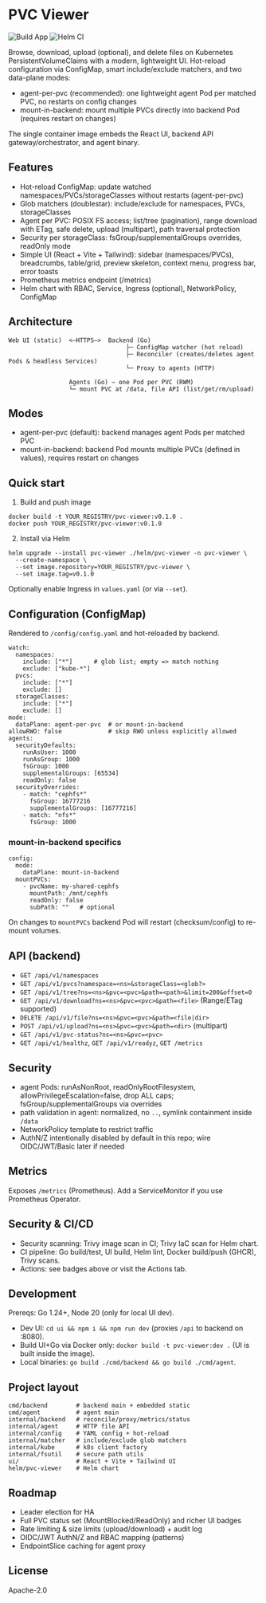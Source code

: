 # PVC Viewer

![Build App](https://github.com/ValeriiKretinin/kubernetes-pvc-viewer/actions/workflows/app.yml/badge.svg)
![Helm CI](https://github.com/ValeriiKretinin/kubernetes-pvc-viewer/actions/workflows/helm.yml/badge.svg)

Browse, download, upload (optional), and delete files on Kubernetes PersistentVolumeClaims with a modern, lightweight UI. Hot-reload configuration via ConfigMap, smart include/exclude matchers, and two data-plane modes:

- agent-per-pvc (recommended): one lightweight agent Pod per matched PVC, no restarts on config changes
- mount-in-backend: mount multiple PVCs directly into backend Pod (requires restart on changes)

The single container image embeds the React UI, backend API gateway/orchestrator, and agent binary.

## Features

- Hot-reload ConfigMap: update watched namespaces/PVCs/storageClasses without restarts (agent-per-pvc)
- Glob matchers (doublestar): include/exclude for namespaces, PVCs, storageClasses
- Agent per PVC: POSIX FS access; list/tree (pagination), range download with ETag, safe delete, upload (multipart), path traversal protection
- Security per storageClass: fsGroup/supplementalGroups overrides, readOnly mode
- Simple UI (React + Vite + Tailwind): sidebar (namespaces/PVCs), breadcrumbs, table/grid, preview skeleton, context menu, progress bar, error toasts
- Prometheus metrics endpoint (/metrics)
- Helm chart with RBAC, Service, Ingress (optional), NetworkPolicy, ConfigMap

## Architecture

```
Web UI (static)  <—HTTPS—>  Backend (Go)
                                 ├─ ConfigMap watcher (hot reload)
                                 ├─ Reconciler (creates/deletes agent Pods & headless Services)
                                 └─ Proxy to agents (HTTP)

                 Agents (Go) — one Pod per PVC (RWM)
                 └─ mount PVC at /data, file API (list/get/rm/upload)
```

## Modes

- agent-per-pvc (default): backend manages agent Pods per matched PVC
- mount-in-backend: backend Pod mounts multiple PVCs (defined in values), requires restart on changes

## Quick start

1) Build and push image

```
docker build -t YOUR_REGISTRY/pvc-viewer:v0.1.0 .
docker push YOUR_REGISTRY/pvc-viewer:v0.1.0
```

2) Install via Helm

```
helm upgrade --install pvc-viewer ./helm/pvc-viewer -n pvc-viewer \
  --create-namespace \
  --set image.repository=YOUR_REGISTRY/pvc-viewer \
  --set image.tag=v0.1.0
```

Optionally enable Ingress in `values.yaml` (or via `--set`).

## Configuration (ConfigMap)

Rendered to `/config/config.yaml` and hot-reloaded by backend.

```
watch:
  namespaces:
    include: ["*"]      # glob list; empty => match nothing
    exclude: ["kube-*"]
  pvcs:
    include: ["*"]
    exclude: []
  storageClasses:
    include: ["*"]
    exclude: []
mode:
  dataPlane: agent-per-pvc  # or mount-in-backend
allowRWO: false             # skip RWO unless explicitly allowed
agents:
  securityDefaults:
    runAsUser: 1000
    runAsGroup: 1000
    fsGroup: 1000
    supplementalGroups: [65534]
    readOnly: false
  securityOverrides:
    - match: "cephfs*"
      fsGroup: 16777216
      supplementalGroups: [16777216]
    - match: "nfs*"
      fsGroup: 1000
```

### mount-in-backend specifics

```
config:
  mode:
    dataPlane: mount-in-backend
  mountPVCs:
    - pvcName: my-shared-cephfs
      mountPath: /mnt/cephfs
      readOnly: false
      subPath: ""   # optional
```

On changes to `mountPVCs` backend Pod will restart (checksum/config) to re-mount volumes.

## API (backend)

- `GET /api/v1/namespaces`
- `GET /api/v1/pvcs?namespace=<ns>&storageClass=<glob?>`
- `GET /api/v1/tree?ns=<ns>&pvc=<pvc>&path=<path>&limit=200&offset=0`
- `GET /api/v1/download?ns=<ns>&pvc=<pvc>&path=<file>` (Range/ETag supported)
- `DELETE /api/v1/file?ns=<ns>&pvc=<pvc>&path=<file|dir>`
- `POST /api/v1/upload?ns=<ns>&pvc=<pvc>&path=<dir>` (multipart)
- `GET /api/v1/pvc-status?ns=<ns>&pvc=<pvc>`
- `GET /api/v1/healthz`, `GET /api/v1/readyz`, `GET /metrics`

## Security

- agent Pods: runAsNonRoot, readOnlyRootFilesystem, allowPrivilegeEscalation=false, drop ALL caps; fsGroup/supplementalGroups via overrides
- path validation in agent: normalized, no `..`, symlink containment inside `/data`
- NetworkPolicy template to restrict traffic
- AuthN/Z intentionally disabled by default in this repo; wire OIDC/JWT/Basic later if needed

## Metrics

Exposes `/metrics` (Prometheus). Add a ServiceMonitor if you use Prometheus Operator.

## Security & CI/CD

- Security scanning: Trivy image scan in CI; Trivy IaC scan for Helm chart.
- CI pipeline: Go build/test, UI build, Helm lint, Docker build/push (GHCR), Trivy scans.
- Actions: see badges above or visit the Actions tab.

## Development

Prereqs: Go 1.24+, Node 20 (only for local UI dev).

- Dev UI: `cd ui && npm i && npm run dev` (proxies `/api` to backend on :8080).
- Build UI+Go via Docker only: `docker build -t pvc-viewer:dev .` (UI is built inside the image).
- Local binaries: `go build ./cmd/backend && go build ./cmd/agent`.

## Project layout

```
cmd/backend        # backend main + embedded static
cmd/agent          # agent main
internal/backend   # reconcile/proxy/metrics/status
internal/agent     # HTTP file API
internal/config    # YAML config + hot-reload
internal/matcher   # include/exclude glob matchers
internal/kube      # k8s client factory
internal/fsutil    # secure path utils
ui/                # React + Vite + Tailwind UI
helm/pvc-viewer    # Helm chart
```

## Roadmap

- Leader election for HA
- Full PVC status set (MountBlocked/ReadOnly) and richer UI badges
- Rate limiting & size limits (upload/download) + audit log
- OIDC/JWT AuthN/Z and RBAC mapping (patterns)
- EndpointSlice caching for agent proxy

## License

Apache-2.0